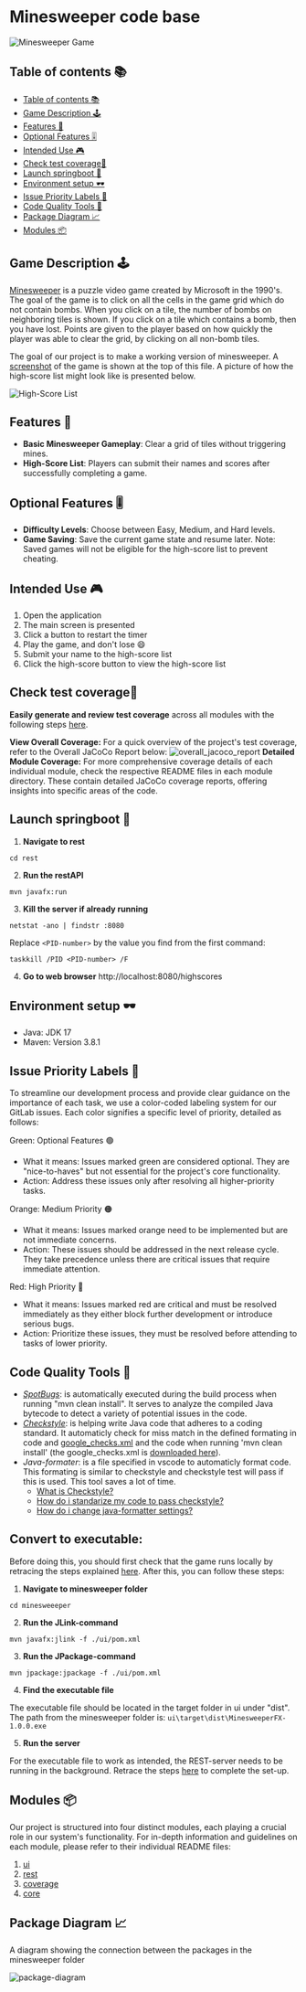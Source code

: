 # Minesweeper code base

![Minesweeper Game](../pictures/minesweeper_game.png)

## Table of contents 📚

- [Table of contents 📚](#table-of-contents-📚)
- [Game Description 🕹️](#game-description-️🕹️)
- [Features 🎈](#features-)
- [Optional Features 🎚️](#optional-features-🎚️)
- [Intended Use 🎮](#intended-use-)
- [Check test coverage🧪](#check-test-coverage🧪)
- [Launch springboot 🚀](#launch-springboot-🚀)
- [Environment setup 🕶️](#environment-setup-️🕶️)
- [Issue Priority Labels 🚩](#issue-priority-labels-🚩)
- [Code Quality Tools 🔨](#code-quality-tools-🔨)
- [Package Diagram 📈](#package-diagram-📈)
- [Modules 📦](#modules-📦)

## Game Description 🕹️

[Minesweeper](<https://en.wikipedia.org/wiki/Minesweeper_(video_game)>) is a puzzle video game created by Microsoft in the 1990's.
The goal of the game is to click on all the cells in the game grid which do not contain bombs.
When you click on a tile, the number of bombs on neighboring tiles is shown.
If you click on a tile which contains a bomb, then you have lost.
Points are given to the player based on how quickly the player was able to clear the grid, by clicking on all non-bomb tiles.

The goal of our project is to make a working version of minesweeper.
A [screenshot](#minesweeper-code-base) of the game is shown at the top of this file.
A picture of how the high-score list might look like is presented below.

![High-Score List](../pictures/leaderboard.png)

## Features 🎈

- **Basic Minesweeper Gameplay**: Clear a grid of tiles without triggering mines.
- **High-Score List**: Players can submit their names and scores after successfully completing a game.

## Optional Features 🎚️

- **Difficulty Levels**: Choose between Easy, Medium, and Hard levels.
- **Game Saving**: Save the current game state and resume later. Note: Saved games will not be eligible for the high-score list to prevent cheating.

## Intended Use 🎮

1. Open the application
2. The main screen is presented
3. Click a button to restart the timer
4. Play the game, and don't lose 😄
5. Submit your name to the high-score list
6. Click the high-score button to view the high-score list

## Check test coverage🧪

**Easily generate and review test coverage** across all modules with the following steps [here](./coverage/README.md#generate-coverage-raport-🧪).

**View Overall Coverage:** For a quick overview of the project's test coverage, refer to the Overall JaCoCo Report below:
![overall_jacoco_report](../pictures/jacoco_reports/overall_jacoco_report.JPG)
**Detailed Module Coverage:** For more comprehensive coverage details of each individual module, check the respective README files in each module directory. These contain detailed JaCoCo coverage reports, offering insights into specific areas of the code.

## Launch springboot 🚀

1. **Navigate to rest**

```
cd rest
```

2. **Run the restAPI**

```
mvn javafx:run
```

3. **Kill the server if already running**

```
netstat -ano | findstr :8080
```

Replace `<PID-number>` by the value you find from the first command:

```
taskkill /PID <PID-number> /F
```

4. **Go to web browser**
   http://localhost:8080/highscores

## Environment setup 🕶️

- Java: JDK 17
- Maven: Version 3.8.1

## Issue Priority Labels 🚩

To streamline our development process and provide clear guidance on the importance of each task, we use a color-coded labeling system for our GitLab issues. Each color signifies a specific level of priority, detailed as follows:

Green: Optional Features 🟢

- What it means: Issues marked green are considered optional. They are "nice-to-haves" but not essential for the project's core functionality.
- Action: Address these issues only after resolving all higher-priority tasks.

Orange: Medium Priority 🟠

- What it means: Issues marked orange need to be implemented but are not immediate concerns.
- Action: These issues should be addressed in the next release cycle. They take precedence unless there are critical issues that require immediate attention.

Red: High Priority 🔴

- What it means: Issues marked red are critical and must be resolved immediately as they either block further development or introduce serious bugs.
- Action: Prioritize these issues, they must be resolved before attending to tasks of lower priority.

## Code Quality Tools 🔨

- _[SpotBugs](https://spotbugs.github.io/)_: is automatically executed during the build process when running "mvn clean install". It serves to analyze the compiled Java bytecode to detect a variety of potential issues in the code.
- _[Checkstyle](https://checkstyle.sourceforge.io/)_: is helping write Java code that adheres to a coding standard. It automaticly check for miss match in the defined formating in code and [google_checks.xml](./google_checks.xml) and the code when running 'mvn clean install' (the google_checks.xml is [downloaded here](https://github.com/checkstyle/checkstyle/blob/master/src/main/resources/google_checks.xml)).
- _Java-formater_: is a file specified in vscode to automaticly format code. This formating is similar to checkstyle and checkstyle test will pass if this is used. This tool saves a lot of time.
  - [What is Checkstyle?](./FAQ.md#what-is-checkstyle)
  - [How do i standarize my code to pass checkstyle?](./FAQ.md#how-do-i-standarize-my-code-to-pass-checkstyle)
  - [How do i change java-formatter settings?](./FAQ.md#how-do-i-change-java-formatter-settings)

## Convert to executable:

Before doing this, you should first check that the game runs locally by retracing the steps explained [here](../README.md#how-to-run-the-game-localy-🚂). After this, you can follow these steps:

1. **Navigate to minesweeper folder**

```
cd minesweeeper
```

2. **Run the JLink-command**

```
mvn javafx:jlink -f ./ui/pom.xml
```

3. **Run the JPackage-command**

```
mvn jpackage:jpackage -f ./ui/pom.xml
```

4. **Find the executable file**

The executable file should be located in the target folder in ui under "dist". The path from the minesweeper folder is:
`ui\target\dist\MinesweeperFX-1.0.0.exe`

5. **Run the server**

For the executable file to work as intended, the REST-server needs to be running in the background. Retrace the steps [here](#launch-springboot) to complete the set-up.

## Modules 📦

Our project is structured into four distinct modules, each playing a crucial role in our system's functionality. For in-depth information and guidelines on each module, please refer to their individual README files:

1. [ui](ui/readme.md)
2. [rest](rest/readme.md)
3. [coverage](coverage/readme.md)
4. [core](core/readme.md)

## Package Diagram 📈

A diagram showing the connection between the packages in the minesweeper folder

![package-diagram](../pictures/diagrams/packageDiagram.png)
